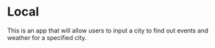 # Local
This is an app that will allow users to input a city to find out events and weather for a specified city.

